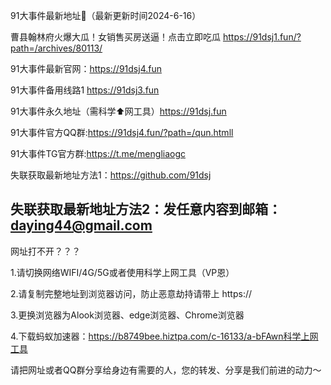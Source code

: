 91大事件最新地址👋（最新更新时间2024-6-16）

曹县翰林府火爆大瓜！女销售买房送逼！点击立即吃瓜
https://91dsj1.fun/?path=/archives/80113/

91大事件最新官网：https://91dsj4.fun

91大事件备用线路1 https://91dsj3.fun

91大事件永久地址（需科学⬆️网工具）https://91dsj.fun

91大事件官方QQ群:https://91dsj4.fun/?path=/qun.htmll

91大事件TG官方群:https://t.me/mengliaogc

失联获取最新地址方法1：https://github.com/91dsj

失联获取最新地址方法2：发任意内容到邮箱：daying44@gmail.com
-----------------------------------------------------------------------------------------------------------------------------
网址打不开？？？

1.请切换网络WIFI/4G/5G或者使用科学上网工具（VP恩）

2.请复制完整地址到浏览器访问，防止恶意劫持请带上 https://

3.更换浏览器为Alook浏览器、edge浏览器、Chrome浏览器

4.下载蚂蚁加速器：https://b8749bee.hiztpa.com/c-16133/a-bFAwn科学上网工具

请把网址或者QQ群分享给身边有需要的人，您的转发、分享是我们前进的动力～
